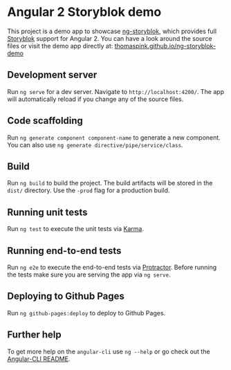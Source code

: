 # Angular 2 Storyblok demo

This project is a demo app to showcase [ng-storyblok](https://github.com/thomaspink/ng-storyblok), which provides full [Storyblok](https://storyblok.com) support for Angular 2.
You can have a look around the source files or visit the demo app directly at: [thomaspink.github.io/ng-storyblok-demo](https://thomaspink.github.io/ng-storyblok-demo/)

## Development server
Run `ng serve` for a dev server. Navigate to `http://localhost:4200/`. The app will automatically reload if you change any of the source files.

## Code scaffolding

Run `ng generate component component-name` to generate a new component. You can also use `ng generate directive/pipe/service/class`.

## Build

Run `ng build` to build the project. The build artifacts will be stored in the `dist/` directory. Use the `-prod` flag for a production build.

## Running unit tests

Run `ng test` to execute the unit tests via [Karma](https://karma-runner.github.io).

## Running end-to-end tests

Run `ng e2e` to execute the end-to-end tests via [Protractor](http://www.protractortest.org/).
Before running the tests make sure you are serving the app via `ng serve`.

## Deploying to Github Pages

Run `ng github-pages:deploy` to deploy to Github Pages.

## Further help

To get more help on the `angular-cli` use `ng --help` or go check out the [Angular-CLI README](https://github.com/angular/angular-cli/blob/master/README.md).
